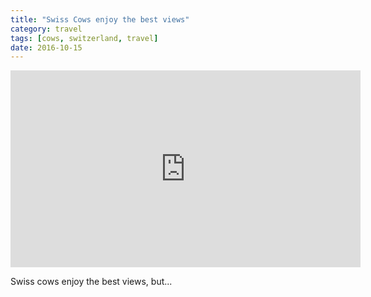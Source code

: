 ```yaml
---
title: "Swiss Cows enjoy the best views"
category: travel
tags: [cows, switzerland, travel]
date: 2016-10-15
---
```


<iframe 
	width="560" height="315" 
	src="https://www.youtube.com/embed/CfPlzT083J0" 
	frameborder="0" allowfullscreen>
</iframe>

Swiss cows enjoy the best views, but...
